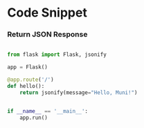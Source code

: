 # Code Snippet


### Return JSON Response
```python

from flask import Flask, jsonify

app = Flask()

@app.route('/')
def hello():
    return jsonify(message="Hello, Muni!")


if __name__ == '__main__':
    app.run()
    
```
